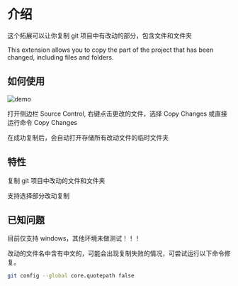 # 介绍

这个拓展可以让你复制 git 项目中有改动的部分，包含文件和文件夹

This extension allows you to copy the part of the project that has been changed, including files and folders.

## 如何使用

![demo](https://jazzg62.github.io/cgcf-extension/demo.gif)

打开侧边栏 Source Control, 右键点击更改的文件，选择 Copy Changes
或直接运行命令 Copy Changes

在成功复制后，会自动打开存储所有改动文件的临时文件夹

## 特性

复制 git 项目中改动的文件和文件夹

支持选择部分改动复制

## 已知问题

目前仅支持 windows，其他环境未做测试！！！

改动的文件名中含有中文的，可能会出现复制失败的情况，可尝试运行以下命令修复。

```bash
git config --global core.quotepath false
```
